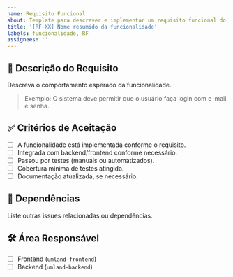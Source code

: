 ```yaml
---
name: Requisito Funcional
about: Template para descrever e implementar um requisito funcional do sistema.
title: '[RF-XX] Nome resumido da funcionalidade'
labels: funcionalidade, RF
assignees: ''
---
```


## 📌 Descrição do Requisito

Descreva o comportamento esperado da funcionalidade.

> Exemplo: O sistema deve permitir que o usuário faça login com e-mail e senha.

## ✅ Critérios de Aceitação

- [ ] A funcionalidade está implementada conforme o requisito.
- [ ] Integrada com backend/frontend conforme necessário.
- [ ] Passou por testes (manuais ou automatizados).
- [ ] Cobertura mínima de testes atingida.
- [ ] Documentação atualizada, se necessário.

## 🔁 Dependências

Liste outras issues relacionadas ou dependências.

## 🛠️ Área Responsável

- [ ] Frontend (`umland-frontend`)
- [ ] Backend (`umland-backend`)

